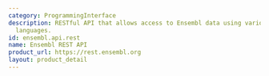 ```yaml
---
category: ProgrammingInterface
description: RESTful API that allows access to Ensembl data using various programming
  languages.
id: ensembl.api.rest
name: Ensembl REST API
product_url: https://rest.ensembl.org
layout: product_detail
---
```

